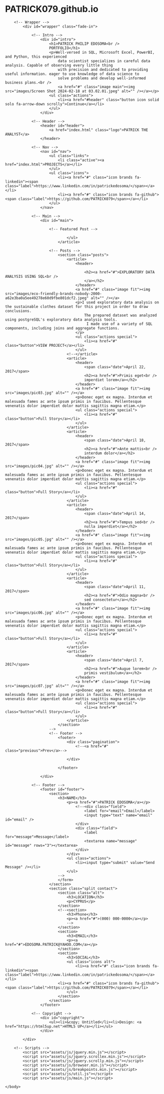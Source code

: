 # PATRICK079.github.io
<!DOCTYPE HTML>
<!--
	Massively by HTML5 UP
	html5up.net | @ajlkn
	Free for personal and commercial use under the CCA 3.0 license (html5up.net/license)
-->
<html>
	<head>
		<title>Massively by HTML5 UP</title>
		<meta charset="utf-8" />
		<meta name="viewport" content="width=device-width, initial-scale=1, user-scalable=no" />
		<link rel="stylesheet" href="assets/css/main.css" />
		<noscript><link rel="stylesheet" href="assets/css/noscript.css" /></noscript>
	</head>
	<body class="is-preload">

		<!-- Wrapper -->
			<div id="wrapper" class="fade-in">

				<!-- Intro -->
					<div id="intro">
						<h1>PATRICK PHILIP EDOSOMA<br />
						PORTFOLIO</h1>
						<p>Well-versed in SQL, Microsoft Excel, PowerBI, and Python, this experienced 
							data scientist specializes in careful data analysis. Capable of observing every little thing 
							with precision and dedicated to providing useful information. eager to use knowledge of data science to 
							solve problems and develop well-informed business plans.<br />
							<a href="#" class="image main"><img src="images/Screen Shot 2024-02-18 at 03.02.01.jpeg" alt="" /></a></p>
						<ul class="actions">
							<li><a href="#header" class="button icon solid solo fa-arrow-down scrolly">Continue</a></li>
						</ul>
					</div>

				<!-- Header -->
					<header id="header">
						<a href="index.html" class="logo">PATRICK THE ANALYST</a>
					</header>

				<!-- Nav -->
					<nav id="nav">
						<ul class="links">
							<li class="active"><a href="index.html">PROJECTS</a></li>
						</ul>
						<ul class="icons">
							<li><a href="#" class="icon brands fa-linkedin"><span class="label">https://www.linkedin.com/in/patrickedosoma/</span></a></li>
							<li><a href="#" class="icon brands fa-github"><span class="label">https://github.com/PATRICK079</span></a></li>
						</ul>
					</nav>

				<!-- Main -->
					<div id="main">

						<!-- Featured Post -->
							
								</ul>
							</article>

						<!-- Posts -->
							<section class="posts">
								<article>
									<header>
										
										<h2><a href="#">EXPLORATORY DATA ANALYSIS USING SQL<br />
										</a></h2>
									</header>
									<a href="#" class="image fit"><img src="images/eco-friendly-brands-nobody-2000-a62e3ba0a5ee49278e60d9fbe801dcf2.jpeg" alt="" /></a>
									<p>I used exploratory data analysis on the sustainable clothes dataset for this project in order to draw conclusions. 
										The prepared dataset was analyzed using postgreSQL's exploratory data analysis tools.
										 I made use of a variety of SQL components, including joins and aggregate functions.
									</p>
									<ul class="actions special">
										<li><a href="#" class="button">VIEW PROJECT</a></li>
									</ul>
								<!--</article>
								<article>
									<header>
										<span class="date">April 22, 2017</span>
										<h2><a href="#">Primis eget<br />
										imperdiet lorem</a></h2>
									</header>
									<a href="#" class="image fit"><img src="images/pic03.jpg" alt="" /></a>
									<p>Donec eget ex magna. Interdum et malesuada fames ac ante ipsum primis in faucibus. Pellentesque venenatis dolor imperdiet dolor mattis sagittis magna etiam.</p>
									<ul class="actions special">
										<li><a href="#" class="button">Full Story</a></li>
									</ul>
								</article>
								<article>
									<header>
										<span class="date">April 18, 2017</span>
										<h2><a href="#">Ante mattis<br />
										interdum dolor</a></h2>
									</header>
									<a href="#" class="image fit"><img src="images/pic04.jpg" alt="" /></a>
									<p>Donec eget ex magna. Interdum et malesuada fames ac ante ipsum primis in faucibus. Pellentesque venenatis dolor imperdiet dolor mattis sagittis magna etiam.</p>
									<ul class="actions special">
										<li><a href="#" class="button">Full Story</a></li>
									</ul>
								</article>
								<article>
									<header>
										<span class="date">April 14, 2017</span>
										<h2><a href="#">Tempus sed<br />
										nulla imperdiet</a></h2>
									</header>
									<a href="#" class="image fit"><img src="images/pic05.jpg" alt="" /></a>
									<p>Donec eget ex magna. Interdum et malesuada fames ac ante ipsum primis in faucibus. Pellentesque venenatis dolor imperdiet dolor mattis sagittis magna etiam.</p>
									<ul class="actions special">
										<li><a href="#" class="button">Full Story</a></li>
									</ul>
								</article>
								<article>
									<header>
										<span class="date">April 11, 2017</span>
										<h2><a href="#">Odio magna<br />
										sed consectetur</a></h2>
									</header>
									<a href="#" class="image fit"><img src="images/pic06.jpg" alt="" /></a>
									<p>Donec eget ex magna. Interdum et malesuada fames ac ante ipsum primis in faucibus. Pellentesque venenatis dolor imperdiet dolor mattis sagittis magna etiam.</p>
									<ul class="actions special">
										<li><a href="#" class="button">Full Story</a></li>
									</ul>
								</article>
								<article>
									<header>
										<span class="date">April 7, 2017</span>
										<h2><a href="#">Augue lorem<br />
										primis vestibulum</a></h2>
									</header>
									<a href="#" class="image fit"><img src="images/pic07.jpg" alt="" /></a>
									<p>Donec eget ex magna. Interdum et malesuada fames ac ante ipsum primis in faucibus. Pellentesque venenatis dolor imperdiet dolor mattis sagittis magna etiam.</p>
									<ul class="actions special">
										<li><a href="#" class="button">Full Story</a></li>
									</ul>
								</article>
							</section>
						-->
						<!-- Footer -->
							<footer>
								<div class="pagination">
									<!--<a href="#" class="previous">Prev</a>-->
									
								</div> 
							
							</footer>

					</div>
				
				<!-- Footer -->
					<footer id="footer">
						<section>
							<h3>NAME</h3>
								<p><a href="#">PATRICK EDOSOMA</a></p>
									<!--<div class="field">
										<label for="email">Email</label>
										<input type="text" name="email" id="email" />
									</div>
									<div class="field">
										<label for="message">Message</label>
										<textarea name="message" id="message" rows="3"></textarea>
									</div>
								</div>
								<ul class="actions">
									<li><input type="submit" value="Send Message" /></li>
								</ul>
							-->
							</form>
						</section>
						<section class="split contact">
							<section class="alt">
								<h3>LOCATION</h3>
								<p>CYPRUS</p>
							</section>
							<!--<section>
								<h3>Phone</h3>
								<p><a href="#">(000) 000-0000</a></p>
								-->
							</section>
							<section>
								<h3>EMAIL</h3>
								<p><a href="#">EDOSOMA.PATRICK@YAHOO.COM</a></p>
							</section>
							<section>
								<h3>SOCIAL</h3>
								<ul class="icons alt">
									<li><a href="#" class="icon brands fa-linkedin"><span class="label">https://www.linkedin.com/in/patrickedosoma/</span></a></li>
							<li><a href="#" class="icon brands fa-github"><span class="label">https://github.com/PATRICK079</span></a></li>
								</ul>
							</section>
						</section>
					</footer>
                 
				<!-- Copyright -->
					<div id="copyright">
						<ul><li>&copy; Untitled</li><li>Design: <a href="https://html5up.net">HTML5 UP</a></li></ul>
					</div>

			</div>

		<!-- Scripts -->
			<script src="assets/js/jquery.min.js"></script>
			<script src="assets/js/jquery.scrollex.min.js"></script>
			<script src="assets/js/jquery.scrolly.min.js"></script>
			<script src="assets/js/browser.min.js"></script>
			<script src="assets/js/breakpoints.min.js"></script>
			<script src="assets/js/util.js"></script>
			<script src="assets/js/main.js"></script>

	</body>
</html>
